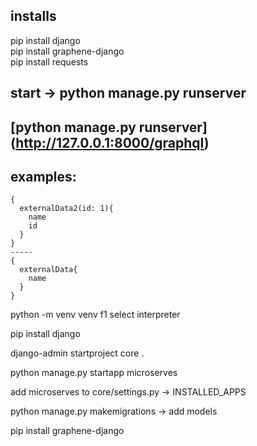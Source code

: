 
## installs
pip install django\
pip install graphene-django\
pip install requests

## start -> python manage.py runserver
## [python manage.py runserver] (http://127.0.0.1:8000/graphql)
## examples:
```
{
  externalData2(id: 1){
    name
    id
  }
}
-----
{
  externalData{
    name
  }
}
```
python -m venv venv f1 select interpreter

pip install django

django-admin startproject core  .

python manage.py startapp microserves

add microserves to core/settings.py -> INSTALLED_APPS

python manage.py makemigrations -> add models

pip install graphene-django
